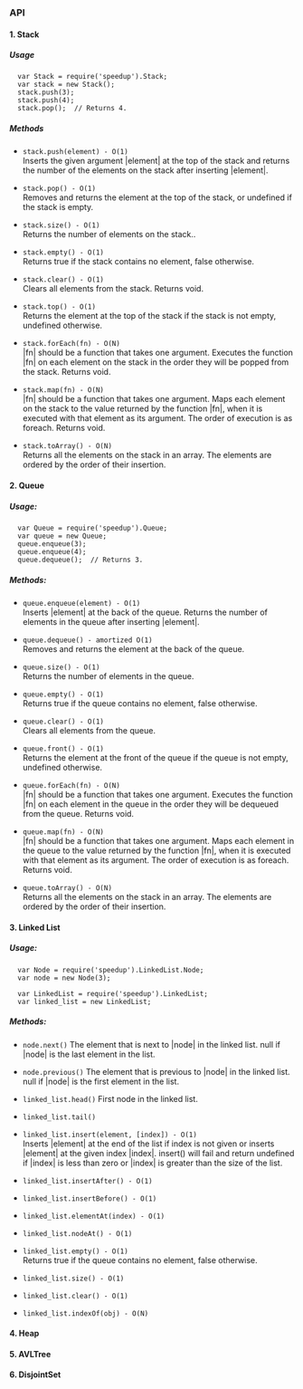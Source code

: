 ### API

#### 1.  Stack
##### Usage
```
  var Stack = require('speedup').Stack;
  var stack = new Stack();
  stack.push(3);
  stack.push(4);
  stack.pop();  // Returns 4.
```

##### Methods
*   `stack.push(element) - O(1)`  
    Inserts the given argument |element| at the top of the stack and returns the
    number of the elements on the stack after inserting |element|.

*  `stack.pop() - O(1)`  
    Removes and returns the element at the top of the stack, or undefined if the
    stack is empty.

*  `stack.size() - O(1)`  
    Returns the number of elements on the stack..

*  `stack.empty() - O(1)`  
    Returns true if the stack contains no element, false otherwise.

*  `stack.clear() - O(1)`  
    Clears all elements from the stack. Returns void.

*  `stack.top() - O(1)`  
    Returns the element at the top of the stack if the stack is not empty, 
    undefined otherwise.

*  `stack.forEach(fn) - O(N)`  
    |fn| should be a function that takes one argument. Executes the function
    |fn| on each element on the stack in the order they will be popped from the
    stack. Returns void.

*  `stack.map(fn) - O(N)`  
    |fn| should be a function that takes one argument. Maps each element on the
    stack to the value returned by the function |fn|, when it is executed with
    that element as its argument. The order of execution is as foreach. Returns 
    void.

*  `stack.toArray() - O(N)`  
    Returns all the elements on the stack in an array. The elements are ordered
    by the order of their insertion.

#### 2. Queue

##### Usage:
```
  var Queue = require('speedup').Queue;
  var queue = new Queue;
  queue.enqueue(3);
  queue.enqueue(4);
  queue.dequeue();  // Returns 3.
```

##### Methods:

* `queue.enqueue(element) - O(1)`  
  Inserts |element| at the back of the queue. Returns the number of elements in
  the queue after inserting |element|.
 
* `queue.dequeue() - amortized O(1)`  
  Removes and returns the element at the back of the queue. 

* `queue.size() - O(1)`  
  Returns the number of elements in the queue.

* `queue.empty() - O(1)`  
  Returns true if the queue contains no element, false otherwise.

* `queue.clear() - O(1)`  
  Clears all elements from the queue.

* `queue.front() - O(1)`  
  Returns the element at the front of the queue if the queue is not empty,
  undefined otherwise.

* `queue.forEach(fn) - O(N)`  
  |fn| should be a function that takes one argument. Executes the function
  |fn| on each element in the queue in the order they will be dequeued from the
  queue. Returns void.

* `queue.map(fn) - O(N)`  
  |fn| should be a function that takes one argument. Maps each element in the
  queue to the value returned by the function |fn|, when it is executed with 
  that element as its argument. The order of execution is as foreach. Returns void.

* `queue.toArray() - O(N)`  
  Returns all the elements on the stack in an array. The elements are ordered by
  the order of their insertion.

#### 3. Linked List

##### Usage:
```
  var Node = require('speedup').LinkedList.Node;
  var node = new Node(3);

  var LinkedList = require('speedup').LinkedList;
  var linked_list = new LinkedList;
```

##### Methods:
* `node.next()`
  The element that is next to |node| in the linked list. null if |node| is the
  last element in the list.

* `node.previous()`
  The element that is previous to |node| in the linked list. null if |node| is
  the first element in the list.

* `linked_list.head()`
  First node in the linked list.

* `linked_list.tail()`

* `linked_list.insert(element, [index]) - O(1)`  
  Inserts |element| at the end of the list if index is not given or inserts 
  |element| at the given index |index|. insert() will fail and return undefined
  if |index| is less than zero or |index| is greater than the size of the list.
 
* `linked_list.insertAfter() - O(1)`  

* `linked_list.insertBefore() - O(1)`  

* `linked_list.elementAt(index) - O(1)`  
* `linked_list.nodeAt() - O(1)`  

* `linked_list.empty() - O(1)`  
  Returns true if the queue contains no element, false otherwise.

* `linked_list.size() - O(1)`  

* `linked_list.clear() - O(1)`  

* `linked_list.indexOf(obj) - O(N)`  

#### 4. Heap

#### 5. AVLTree

#### 6. DisjointSet

